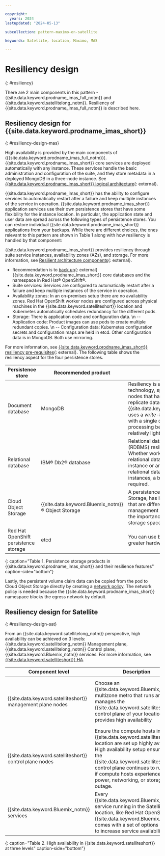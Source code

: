 ```yaml
---

copyright:
  years: 2024
lastupdated: "2024-05-13"

subcollection: pattern-maximo-on-satellite

keywords: Satellite, location, Maximo, MAS

---
```


# Resiliency design
{: #resiliency}

There are 2 main components in this pattern - {{site.data.keyword.prodname_imas_full_notm}} and {{site.data.keyword.satellitelong_notm}}. Resiliency of {{site.data.keyword.prodname_imas_full_notm}} is described here.

## Resiliency design for {{site.data.keyword.prodname_imas_short}}
{: #resiliency-design-mas}

High availability is provided by the main components of ({{site.data.keyword.prodname_imas_full_notm}}). {{site.data.keyword.prodname_imas_short}} core services are deployed automatically with any instance. These services handle the basic administration and configuration of the suite, and they store metadata in a deployed MongoDB in a three-node instance. See [{{site.data.keyword.prodname_imas_short}} logical architecture](https://www.ibm.com/docs/en/mas-cd/continuous-delivery?topic=availability-logical-architecture){: external}.

{{site.data.keyword.prodname_imas_short}} has the ability to configure services to automatically restart after a failure and keep multiple instances of the service in operation. {{site.data.keyword.prodname_imas_short}} application services use their own persistence stores that have some flexibility for the instance location. In particular, the application state and user data are spread across the following types of persistence stores. You can restore individual {{site.data.keyword.prodname_imas_short}} applications from your backups. While there are different choices, the ones relevant to this pattern are shown in Table 1 along with how resiliency is handled by that component:

{{site.data.keyword.prodname_imas_short}} provides resiliency through suite service instances, availability zones (AZs), and storage. For more information, see [Resilient architecture components](https://www.ibm.com/docs/en/mas-cd/continuous-delivery?topic=availability-resilient-architecture-components){: external}.
- Recommendation is to [back up](https://www.ibm.com/docs/en/mas-cd/continuous-delivery?topic=suite-maximo-application-core){: external} {{site.data.keyword.prodname_imas_short}} core databases and the namespace in Red Hat® OpenShift®.
- Suite services: Services are configured to automatically restart after a failure and keep multiple instances of the service in operation.
- Availability zones: In an on-premises setup there are no availability zones. Red Hat OpenShift worker nodes are configured across physical machines in the {{site.data.keyword.satelliteshort}} location and Kubernetes automatically schedules redundancy for the different pods.
- Storage: There is application code and configuration data. \n -- Application code: Product images can use pods to create multiple redundant copies. \n -- Configuration data: Kubernetes configuration secrets and configuration maps are held in etcd. Other configuration data is in MongoDB. Both use mirroring.

For more information, see [{{site.data.keyword.prodname_imas_short}} resiliency pre-requisites](https://www.ibm.com/docs/en/mas-cd/continuous-delivery?topic=availability-resilient-architecture-components#concept_lpr_mxk_nwb__title__5){: external}. The following table shows the resiliency aspect for the four persistence stores.

 Persistence store | Recommended product | Resiliency |
|---|---|---|
| Document database | MongoDB | Resiliency is achieved by MongoDB technology, specifically using multiple nodes that handle connections and replicate data between the nodes. {{site.data.keyword.prodname_imas_short}} uses a *write-to-primary-only* approach with a single data shared to simplify processing because this database has a relatively light transaction load. |
| Relational database | IBM® Db2® database | Relational database management system (RDBMS) resilience features are used. Whether workloads share a single relational database management system instance or are spread across multiple relational database management system instances, a backup scheduling strategy is required. |
| Cloud Object Storage | {{site.data.keyword.Bluemix_notm}}® Object Storage | A persistence store like Cloud Object Storage, has its own resilinece processes that are different from a relational database management system. You must consider the importance of data content versus storage space expense. |
| Red Hat OpenShift persistence storage | etcd | You can use built-in redundancy for greater hardware protection. |
{: caption="Table 1. Persistence storage products in {{site.data.keyword.prodname_imas_short}} and their resilience features" caption-side="bottom"}

Lastly, the persistent volume claim data can be copied from the pod to Cloud Object Storage directly by creating a [network policy](https://www.ibm.com/docs/en/mas-cd/continuous-delivery?topic=pv-backing-up-persistent-volume-claim-data-cloud-object-storage). The network policy is needed because the {{site.data.keyword.prodname_imas_short}} namespace blocks the egress network by default.


## Resiliency design for Satellite
{: #resiliency-design-sat}

From an {{site.data.keyword.satellitelong_notm}} perspective, high availability can be achieved on 3 levels: {{site.data.keyword.satellitelong_notm}} Management plane, {{site.data.keyword.satellitelong_notm}} Control plane, {{site.data.keyword.Bluemix_notm}} services. For more information, see [{{site.data.keyword.satelliteshort}} HA](https://cloud.ibm.com/docs/satellite?topic=satellite-ha).


| Component level | Description | Comments |
|---|---|---|
| {{site.data.keyword.satelliteshort}} management plane nodes | Choose an {{site.data.keyword.Bluemix_notm}} multizone metro that runs and manages the {{site.data.keyword.satelliteshort}} control plane of your location. IBM provides high availability | By default, the {{site.data.keyword.satelliteshort}} management plane is automatically set up with multiple instances and spread across multiple zones within the same {{site.data.keyword.Bluemix_notm}} multizone metro.|
| {{site.data.keyword.satelliteshort}} control plane nodes | Ensure the compute hosts in the {{site.data.keyword.satelliteshort}} location are set up highly available. High availability setup ensures that the {{site.data.keyword.satelliteshort}} control plane continues to run, even if compute hosts experience a power, networking, or storage outage. | Deploy compute hosts in multiples of 3. For this solution, 6 nodes are used. n\  Every compute host is on a separate physical host. |
| {{site.data.keyword.Bluemix_notm}} services | Every {{site.data.keyword.Bluemix_notm}} service running in the Satellite location, like Red Hat OpenShift on {{site.data.keyword.Bluemix_notm}}, comes with a set of options for how to increase service availability | Review the documentation of each service to find supported options. |
{: caption="Table 2. High availability in {{site.data.keyword.satelliteshort}} at three levels" caption-side="bottom"}
